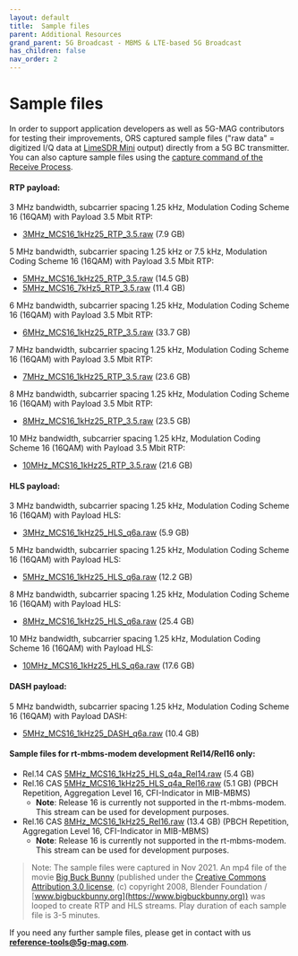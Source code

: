 ```yaml
---
layout: default
title:  Sample files
parent: Additional Resources
grand_parent: 5G Broadcast - MBMS & LTE-based 5G Broadcast
has_children: false
nav_order: 2
---
```


# Sample files
In order to support application developers as well as 5G-MAG contributors for testing their improvements, ORS captured sample files ("raw data" = digitized I/Q data at [LimeSDR Mini](https://www.crowdsupply.com/lime-micro/limesdr-mini/) output) directly from a 5G BC transmitter. You can also capture sample files using the [capture command of the Receive Process](https://github.com/5G-MAG/rt-mbms-modem#capture-and-running-of-sample-files).

#### RTP payload:
3 MHz bandwidth, subcarrier spacing 1.25 kHz, Modulation Coding Scheme 16 (16QAM) with Payload 3.5 Mbit RTP:
* [3MHz_MCS16_1kHz25_RTP_3.5.raw](https://obeca-testdaten.s3.eu-central-1.amazonaws.com/3MHz_MCS16_1kHz25_RTP_3.5.raw) (7.9 GB)

5 MHz bandwidth, subcarrier spacing 1.25 kHz or 7.5 kHz, Modulation Coding Scheme 16 (16QAM) with Payload 3.5 Mbit RTP:
* [5MHz_MCS16_1kHz25_RTP_3.5.raw](https://obeca-testdaten.s3.eu-central-1.amazonaws.com/5MHz_MCS16_1kHz25_RTP_3.5.raw) (14.5 GB)
* [5MHz_MCS16_7kHz5_RTP_3.5.raw](https://obeca-testdaten.s3.eu-central-1.amazonaws.com/5MHz_MCS16_7kHz5_RTP_3.5.raw) (11.4 GB)

6 MHz bandwidth, subcarrier spacing 1.25 kHz, Modulation Coding Scheme 16 (16QAM) with Payload 3.5 Mbit RTP:
* [6MHz_MCS16_1kHz25_RTP_3.5.raw](https://obeca-testdaten.s3.eu-central-1.amazonaws.com/6MHz_MCS16_1kHz25_RTP_3.5.raw) (33.7 GB)

7 MHz bandwidth, subcarrier spacing 1.25 kHz, Modulation Coding Scheme 16 (16QAM) with Payload 3.5 Mbit RTP:
* [7MHz_MCS16_1kHz25_RTP_3.5.raw](https://obeca-testdaten.s3.eu-central-1.amazonaws.com/7MHz_MCS16_1kHz25_RTP_3.5.raw) (23.6 GB)

8 MHz bandwidth, subcarrier spacing 1.25 kHz, Modulation Coding Scheme 16 (16QAM) with Payload 3.5 Mbit RTP:
* [8MHz_MCS16_1kHz25_RTP_3.5.raw](https://obeca-testdaten.s3.eu-central-1.amazonaws.com/8MHz_MCS16_1kHz25_RTP_3.5.raw) (23.5 GB)

10 MHz bandwidth, subcarrier spacing 1.25 kHz, Modulation Coding Scheme 16 (16QAM) with Payload 3.5 Mbit RTP:
* [10MHz_MCS16_1kHz25_RTP_3.5.raw](https://obeca-testdaten.s3.eu-central-1.amazonaws.com/10MHz_MCS16_1kHz25_RTP_3.5.raw) (21.6 GB)

#### HLS payload:

3 MHz bandwidth, subcarrier spacing 1.25 kHz, Modulation Coding Scheme 16 (16QAM) with Payload HLS:
* [3MHz_MCS16_1kHz25_HLS_q6a.raw](https://obeca-testdaten.s3.eu-central-1.amazonaws.com/3MHz_MCS16_1kHz25_HLS_q6a.raw) (5.9 GB)

5 MHz bandwidth, subcarrier spacing 1.25 kHz, Modulation Coding Scheme 16 (16QAM) with Payload HLS:
* [5MHz_MCS16_1kHz25_HLS_q6a.raw](https://obeca-testdaten.s3.eu-central-1.amazonaws.com/5MHz_MCS16_1kHz25_HLS_q6a.raw) (12.2 GB)

8 MHz bandwidth, subcarrier spacing 1.25 kHz, Modulation Coding Scheme 16 (16QAM) with Payload HLS:
* [8MHz_MCS16_1kHz25_HLS_q6a.raw](https://obeca-testdaten.s3.eu-central-1.amazonaws.com/8MHz_MCS16_1kHz25_HLS_q6a.raw) (25.4 GB)

10 MHz bandwidth, subcarrier spacing 1.25 kHz, Modulation Coding Scheme 16 (16QAM) with Payload HLS:
* [10MHz_MCS16_1kHz25_HLS_q6a.raw](https://obeca-testdaten.s3.eu-central-1.amazonaws.com/10MHz_MCS16_1kHz25_HLS_q6a.raw) (17.6 GB)

#### DASH payload:
5 MHz bandwidth, subcarrier spacing 1.25 kHz, Modulation Coding Scheme 16 (16QAM) with Payload DASH:
* [5MHz_MCS16_1kHz25_DASH_q6a.raw](https://obeca-testdaten.s3.eu-central-1.amazonaws.com/5MHz_MCS16_1kHz25_DASH_q6a.raw) (10.4 GB)

#### Sample files for rt-mbms-modem development Rel14/Rel16 only:
* Rel.14 CAS [5MHz_MCS16_1kHz25_HLS_q4a_Rel14.raw](https://obeca-testdaten.s3.eu-central-1.amazonaws.com/5MHz_MCS16_1kHz25_HLS_q4a_Rel14.raw) (5.4 GB)
* Rel.16 CAS [5MHz_MCS16_1kHz25_HLS_q4a_Rel16.raw](https://obeca-testdaten.s3.eu-central-1.amazonaws.com/5MHz_MCS16_1kHz25_HLS_q4a_Rel16.raw) (5.1 GB) (PBCH Repetition, Aggregation Level 16, CFI-Indicator in MIB-MBMS)
  * **Note**: Release 16 is currently not supported in the rt-mbms-modem. This stream can be used for development purposes.
* Rel.16 CAS [8MHz_MCS16_1kHz25_Rel16.raw](https://obeca-testdaten.s3.eu-central-1.amazonaws.com/8MHz_MCS16_1kHz25_Rel16.raw) (13.4 GB) (PBCH Repetition, Aggregation Level 16, CFI-Indicator in MIB-MBMS)
  * **Note**: Release 16 is currently not supported in the rt-mbms-modem. This stream can be used for development purposes.
> Note: The sample files were captured in Nov 2021. An mp4 file of the movie [Big Buck Bunny](https://www.bigbuckbunny.org) (published under the [Creative Commons Attribution 3.0 license](https://creativecommons.org/licenses/by/3.0/), (c) copyright 2008, Blender Foundation / [www.bigbuckbunny.org](https://www.bigbuckbunny.org)) was looped to create RTP and HLS streams. Play duration of each sample file is 3-5 minutes.

If you need any further sample files, please get in contact with us **[reference-tools@5g-mag.com](mailto:reference-tools@5g-mag.com)**.
